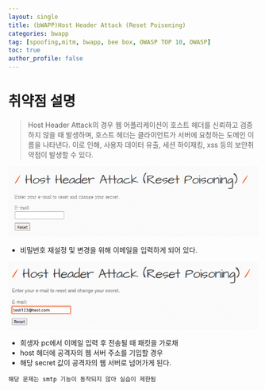 ```yaml
---
layout: single
title: (bWAPP)Host Header Attack (Reset Poisoning)
categories: bwapp
tag: [spoofing,mitm, bwapp, bee box, OWASP TOP 10, OWASP]
toc: true
author_profile: false
---
```


# 취약점 설명
> Host Header Attack의 경우 웹 어플리케이션이 호스트 헤더를 신뢰하고 검증하지 않을 때 발생하며, 호스트 헤더는 클라이언트가 서버에 요청하는 도메인 이름을 나타낸다. 이로 인해, 사용자 데이터 유출, 세션 하이재킹, xss 등의 보안취약점이 발생할 수 있다.

![그림 1-1](/assets/image/bwapp/sensitive%20data%20exposure/Host%20Header%20Attack%20(Reset%20Poisoning)/image.png)
- 비밀번호 재설정 및 변경을 위해 이메일을 입력하게 되어 있다.

![그림 1-2](/assets/image/bwapp/sensitive%20data%20exposure/Host%20Header%20Attack%20(Reset%20Poisoning)/image-1.png)
- 희생자 pc에서 이메일 입력 후 전송될 때 패킷을 가로채
- host 헤더에 공격자의 웹 서버 주소를 기입할 경우
- 해당 secret 값이 공격자의 웹 서버로 넘어가게 된다.

```
해당 문제는 smtp 기능이 동작되지 않아 실습이 제한됨
```